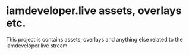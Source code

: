 # iamdeveloper.live assets, overlays etc.

This project is contains assets, overlays and anything else related to the iamdeveloper.live stream.
